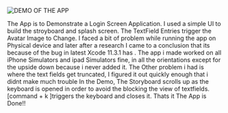 
![DEMO OF THE APP](https://thumbs.gfycat.com/DimpledCoolHammerheadshark-size_restricted.gif)

The App is to Demonstrate a Login Screen Application.
I used a simple UI to build the stroyboard and splash screen.
The TextField Entries trigger the Avatar Image to Change.
I faced  a bit of problem while running the app on Physical device and later after a research I came to a conclusion that its because of the bug in latest Xcode 11.3.1 has .
The app i made worked on all iPhone Simulators and ipad Simulators fine, in all the orientations except for the upside down because i never added it.
The Other problem i had is where the text fields get truncated, I figured it out quickly enough that i didnt make much trouble
In the Demo, The Storyboard scrolls up as the keyboard is opened in order to avoid the blocking the view of textfields.
[command + k ]triggers the keyboard and closes it.
Thats it The App is Done!!

